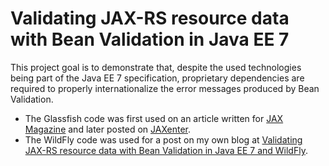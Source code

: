 # Validating JAX-RS resource data with Bean Validation in Java EE 7

This project goal is to demonstrate that, despite the used technologies being part of the Java EE 7 specification, proprietary dependencies are required to properly internationalize the error messages produced by Bean Validation.

* The Glassfish code was first used on an article written for [JAX Magazine](http://jaxenter.com/jax-magazine/JAX-Magazine-2013-06) and later posted on [JAXenter](http://jaxenter.com/integrating-bean-validation-with-jax-rs-48461.html).
* The WildFly code was used for a post on my own blog at [Validating JAX-RS resource data with Bean Validation in Java EE 7 and WildFly](http://www.samaxes.com/2014/04/jaxrs-beanvalidation-javaee7-wildfly/).

